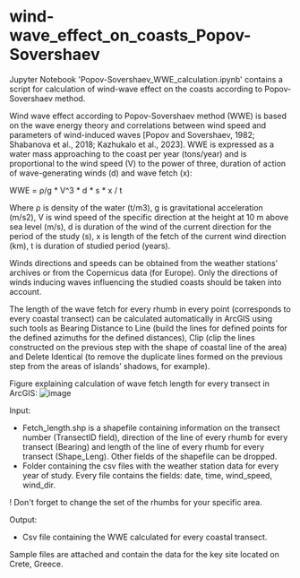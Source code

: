 # wind-wave_effect_on_coasts_Popov-Sovershaev

Jupyter Notebook 'Popov-Sovershaev_WWE_calculation.ipynb' contains a script for calculation of wind-wave effect on the coasts according to Popov-Sovershaev method. 

Wind wave effect according to Popov-Sovershaev method (WWE) is based on the wave energy theory and correlations between wind speed and parameters of wind-induced waves [Popov and Sovershaev, 1982; Shabanova et al., 2018; Kazhukalo et al., 2023]. WWE is expressed as a water mass approaching to the coast per year (tons/year) and is proportional to the wind speed (V) to the power of three, duration of action of wave-generating winds (d) and wave fetch (x):

WWE = ρ/g * V^3 * d * s * x / t

Where ρ is density of the water (t/m3), g is gravitational acceleration (m/s2), V is wind speed of the specific direction at the height at 10 m above sea level (m/s), d is duration of the wind of the current direction for the period of the study (s), x is length of the fetch of the current wind direction (km), t is duration of studied period (years).

Winds directions and speeds can be obtained from the weather stations' archives or from the Copernicus data (for Europe). Only the directions of winds inducing waves influencing the studied coasts should be taken into account. 

The length of the wave fetch for every rhumb in every point (corresponds to every coastal transect) can be calculated automatically in ArcGIS using such tools as Bearing Distance to Line (build the lines for defined points for the defined azimuths for the defined distances), Clip (clip the lines constructed on the previous step with the shape of coastal line of the area) and Delete Identical (to remove the duplicate lines formed on the previous step from the areas of islands’ shadows, for example).

Figure explaining calculation of wave fetch length for every transect in ArcGIS:
![image](https://github.com/anchousina/wind-wave_effect_on_the_coasts_Popov-Sovershaev/assets/157022548/8c12f738-6797-4d52-b050-6e2e8e50f633)


Input:
  - Fetch_length.shp is a shapefile containing information on the transect number (TransectID field), direction of the line of every rhumb for every transect (Bearing) and length of the line of every rhumb for every transect (Shape_Leng). Other fields of the shapefile can be dropped.
  - Folder containing the csv files with the weather station data for every year of study. Every file contains the fields: date, time, wind_speed, wind_dir.
 
 ! Don't forget to change the set of the rhumbs for your specific area.

Output:
  - Csv file containing the WWE calculated for every coastal transect.
     
Sample files are attached and contain the data for the key site located on Crete, Greece. 



